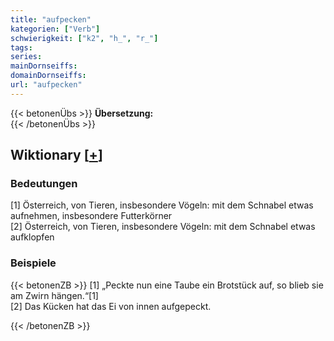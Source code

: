 ```yaml
---
title: "aufpecken"
kategorien: ["Verb"]
schwierigkeit: ["k2", "h_", "r_"]
tags:
series:
mainDornseiffs:
domainDornseiffs:
url: "aufpecken"
---
```


{{< betonenÜbs >}}
**Übersetzung:**  
{{< /betonenÜbs >}}

## Wiktionary [[+](https://de.wiktionary.org/wiki/aufpecken)]

### Bedeutungen
[1] Österreich, von Tieren, insbesondere Vögeln: mit dem Schnabel etwas aufnehmen, insbesondere Futterkörner  
[2] Österreich, von Tieren, insbesondere Vögeln: mit dem Schnabel etwas aufklopfen  

### Beispiele
{{< betonenZB >}}
[1] „Peckte nun eine Taube ein Brotstück auf, so blieb sie am Zwirn hängen.“[1]  
[2] Das Kücken hat das Ei von innen aufgepeckt.  

{{< /betonenZB >}}

